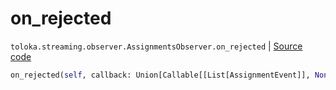 # on_rejected
`toloka.streaming.observer.AssignmentsObserver.on_rejected` | [Source code](https://github.com/Toloka/toloka-kit/blob/v1.2.0.post1/src/streaming/observer.py#L403)

```python
on_rejected(self, callback: Union[Callable[[List[AssignmentEvent]], None], Callable[[List[AssignmentEvent]], Awaitable[None]]])
```

